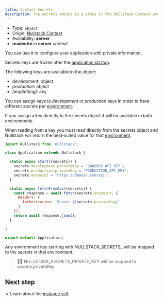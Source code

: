 ```yaml
---
title: Context Secrets
description: The secrets object is a proxy in the Nullstack Context available in server which you can use to configure your application with private information
---
```


- Type: `object`
- Origin: [Nullstack Context](/context#----nullstack-context)
- Availability: **server**
- **readwrite** in **server** context

You can use it to configure your application with private information.

Secrets keys are frozen after the [application startup](/application-startup).

The following keys are available in the object:

- *development*: object
- *production*: object
- *[anySetting]*: any

You can assign keys to *development* or *production* keys in order to have different secrets per [environment](/context-environment).

If you assign a key directly to the secrets object it will be available in both environments.

When reading from a key you must read directly from the secrets object and Nullstack will return the best-suited value for that [environment](/context-environment).

```jsx
import Nullstack from 'nullstack';

class Application extends Nullstack {

  static async start({secrets}) {
    secrets.development.privateKey = 'SANDBOX_API_KEY';
    secrets.production.privateKey = 'PRODUCTION_API_KEY';
    secrets.endpoint = 'https://domain.com/api';
  }

  static async fetchFromApi({secrets}) {
    const response = await fetch(secrets.endpoint, {
      headers: {
        Authorization: `Bearer ${secrets.privateKey}`
      }
    });
    return await response.json();
  }

}

export default Application;
```

Any environment key starting with NULLSTACK_SECRETS_ will be mapped to the secrets in that environment.

> 🐱‍💻 NULLSTACK_SECRETS_PRIVATE_KEY will be mapped to secrets.privateKey

## Next step

⚔ Learn about the [instance self](/instance-self).
